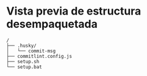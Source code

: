 # Vista previa de estructura desempaquetada

```
/
├── .husky/
│   └── commit-msg
├── commitlint.config.js
├── setup.sh
└── setup.bat
```
